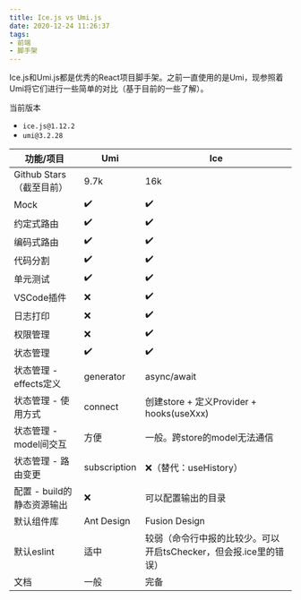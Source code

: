 ```yaml
---
title: Ice.js vs Umi.js
date: 2020-12-24 11:26:37
tags:
- 前端
- 脚手架
---
```


Ice.js和Umi.js都是优秀的React项目脚手架。之前一直使用的是Umi，现参照着Umi将它们进行一些简单的对比（基于目前的一些了解）。

当前版本
- `ice.js@1.12.2`
- `umi@3.2.28`

| 功能/项目 | Umi | Ice |
| ---- | ---- | ---- |
| Github Stars（截至目前） | 9.7k | 16k |
| Mock | ✔️ | ✔️ |
| 约定式路由  | ✔️ | ✔️ |
| 编码式路由  | ✔️ | ✔️ |
| 代码分割 | ✔️ | ✔️ |
| 单元测试 | ✔️ | ✔️ |
| VSCode插件 | ❌ | ✔️ |
| 日志打印 | ❌ | ✔️ |
| 权限管理 | ❌ | ✔️ |
| 状态管理 | ✔️ | ✔️ |
| 状态管理 - effects定义 | generator | async/await |
| 状态管理 - 使用方式 | connect | 创建store + 定义Provider + hooks(useXxx) |
| 状态管理 - model间交互 | 方便 | 一般。跨store的model无法通信 |
| 状态管理 - 路由变更 | subscription | ❌（替代：useHistory） |
| 配置 - build的静态资源输出 | ❌ | 可以配置输出的目录 |
| 默认组件库 | Ant Design | Fusion Design |
| 默认eslint | 适中 | 较弱（命令行中报的比较少。可以开启tsChecker，但会报.ice里的错误） |
| 文档 | 一般 | 完备 |
